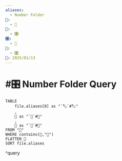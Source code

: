 ```yaml
---
aliases:
  - Number Folder
📁:
  - 🔢
🔢:
  - 🎛️
🎛️:
  - 🔢
🔀:
  - 🎛️
📅: 2025/01/13
---
```

# #🎛️ Number Folder Query

```dataview
TABLE
	file.aliases[0] as "`🏷️`#🏷️"
	,
	📅 as "`📅`#📅"
	,
	📁 as "`📁`#📁"
FROM "📁"
WHERE contains(📁,"🔢")
FLATTEN 📁
SORT file.aliases
```

^query